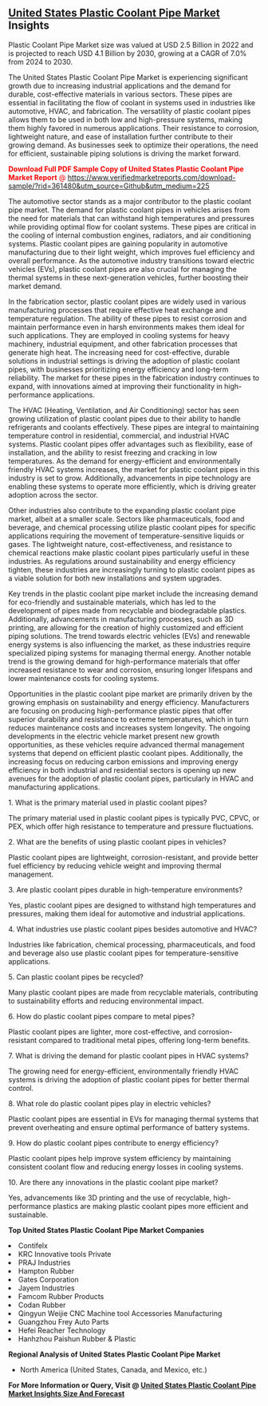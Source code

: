 <h2><a href="https://www.verifiedmarketreports.com/download-sample/?rid=361480&amp;utm_source=Github&amp;utm_medium=225" target="_blank">United States Plastic Coolant Pipe Market</a> Insights</h2><p>Plastic Coolant Pipe Market size was valued at USD 2.5 Billion in 2022 and is projected to reach USD 4.1 Billion by 2030, growing at a CAGR of 7.0% from 2024 to 2030.</p><p> <p>The United States Plastic Coolant Pipe Market is experiencing significant growth due to increasing industrial applications and the demand for durable, cost-effective materials in various sectors. These pipes are essential in facilitating the flow of coolant in systems used in industries like automotive, HVAC, and fabrication. The versatility of plastic coolant pipes allows them to be used in both low and high-pressure systems, making them highly favored in numerous applications. Their resistance to corrosion, lightweight nature, and ease of installation further contribute to their growing demand. As businesses seek to optimize their operations, the need for efficient, sustainable piping solutions is driving the market forward. </p> <p><p><span class=""><span style="color: #ff0000;"><strong>Download Full PDF Sample Copy of United States Plastic Coolant Pipe Market Report</strong> @ </span><a href="https://www.verifiedmarketreports.com/download-sample/?rid=361480&amp;utm_source=Github&amp;utm_medium=225" target="_blank">https://www.verifiedmarketreports.com/download-sample/?rid=361480&amp;utm_source=Github&amp;utm_medium=225</a></span></p></p> <p>The automotive sector stands as a major contributor to the plastic coolant pipe market. The demand for plastic coolant pipes in vehicles arises from the need for materials that can withstand high temperatures and pressures while providing optimal flow for coolant systems. These pipes are critical in the cooling of internal combustion engines, radiators, and air conditioning systems. Plastic coolant pipes are gaining popularity in automotive manufacturing due to their light weight, which improves fuel efficiency and overall performance. As the automotive industry transitions toward electric vehicles (EVs), plastic coolant pipes are also crucial for managing the thermal systems in these next-generation vehicles, further boosting their market demand.</p> <p>In the fabrication sector, plastic coolant pipes are widely used in various manufacturing processes that require effective heat exchange and temperature regulation. The ability of these pipes to resist corrosion and maintain performance even in harsh environments makes them ideal for such applications. They are employed in cooling systems for heavy machinery, industrial equipment, and other fabrication processes that generate high heat. The increasing need for cost-effective, durable solutions in industrial settings is driving the adoption of plastic coolant pipes, with businesses prioritizing energy efficiency and long-term reliability. The market for these pipes in the fabrication industry continues to expand, with innovations aimed at improving their functionality in high-performance applications.</p> <p>The HVAC (Heating, Ventilation, and Air Conditioning) sector has seen growing utilization of plastic coolant pipes due to their ability to handle refrigerants and coolants effectively. These pipes are integral to maintaining temperature control in residential, commercial, and industrial HVAC systems. Plastic coolant pipes offer advantages such as flexibility, ease of installation, and the ability to resist freezing and cracking in low temperatures. As the demand for energy-efficient and environmentally friendly HVAC systems increases, the market for plastic coolant pipes in this industry is set to grow. Additionally, advancements in pipe technology are enabling these systems to operate more efficiently, which is driving greater adoption across the sector.</p> <p>Other industries also contribute to the expanding plastic coolant pipe market, albeit at a smaller scale. Sectors like pharmaceuticals, food and beverage, and chemical processing utilize plastic coolant pipes for specific applications requiring the movement of temperature-sensitive liquids or gases. The lightweight nature, cost-effectiveness, and resistance to chemical reactions make plastic coolant pipes particularly useful in these industries. As regulations around sustainability and energy efficiency tighten, these industries are increasingly turning to plastic coolant pipes as a viable solution for both new installations and system upgrades.</p> <p>Key trends in the plastic coolant pipe market include the increasing demand for eco-friendly and sustainable materials, which has led to the development of pipes made from recyclable and biodegradable plastics. Additionally, advancements in manufacturing processes, such as 3D printing, are allowing for the creation of highly customized and efficient piping solutions. The trend towards electric vehicles (EVs) and renewable energy systems is also influencing the market, as these industries require specialized piping systems for managing thermal energy. Another notable trend is the growing demand for high-performance materials that offer increased resistance to wear and corrosion, ensuring longer lifespans and lower maintenance costs for cooling systems.</p> <p>Opportunities in the plastic coolant pipe market are primarily driven by the growing emphasis on sustainability and energy efficiency. Manufacturers are focusing on producing high-performance plastic pipes that offer superior durability and resistance to extreme temperatures, which in turn reduces maintenance costs and increases system longevity. The ongoing developments in the electric vehicle market present new growth opportunities, as these vehicles require advanced thermal management systems that depend on efficient plastic coolant pipes. Additionally, the increasing focus on reducing carbon emissions and improving energy efficiency in both industrial and residential sectors is opening up new avenues for the adoption of plastic coolant pipes, particularly in HVAC and manufacturing applications.</p> <p>1. What is the primary material used in plastic coolant pipes?</p> <p>The primary material used in plastic coolant pipes is typically PVC, CPVC, or PEX, which offer high resistance to temperature and pressure fluctuations.</p> <p>2. What are the benefits of using plastic coolant pipes in vehicles?</p> <p>Plastic coolant pipes are lightweight, corrosion-resistant, and provide better fuel efficiency by reducing vehicle weight and improving thermal management.</p> <p>3. Are plastic coolant pipes durable in high-temperature environments?</p> <p>Yes, plastic coolant pipes are designed to withstand high temperatures and pressures, making them ideal for automotive and industrial applications.</p> <p>4. What industries use plastic coolant pipes besides automotive and HVAC?</p> <p>Industries like fabrication, chemical processing, pharmaceuticals, and food and beverage also use plastic coolant pipes for temperature-sensitive applications.</p> <p>5. Can plastic coolant pipes be recycled?</p> <p>Many plastic coolant pipes are made from recyclable materials, contributing to sustainability efforts and reducing environmental impact.</p> <p>6. How do plastic coolant pipes compare to metal pipes?</p> <p>Plastic coolant pipes are lighter, more cost-effective, and corrosion-resistant compared to traditional metal pipes, offering long-term benefits.</p> <p>7. What is driving the demand for plastic coolant pipes in HVAC systems?</p> <p>The growing need for energy-efficient, environmentally friendly HVAC systems is driving the adoption of plastic coolant pipes for better thermal control.</p> <p>8. What role do plastic coolant pipes play in electric vehicles?</p> <p>Plastic coolant pipes are essential in EVs for managing thermal systems that prevent overheating and ensure optimal performance of battery systems.</p> <p>9. How do plastic coolant pipes contribute to energy efficiency?</p> <p>Plastic coolant pipes help improve system efficiency by maintaining consistent coolant flow and reducing energy losses in cooling systems.</p> <p>10. Are there any innovations in the plastic coolant pipe market?</p> <p>Yes, advancements like 3D printing and the use of recyclable, high-performance plastics are making plastic coolant pipes more efficient and sustainable.</p> </p><p><strong>Top United States Plastic Coolant Pipe Market Companies</strong></p><div data-test-id=""><p><li>Contifelx</li><li> KRC Innovative tools Private</li><li> PRAJ Industries</li><li> Hampton Rubber</li><li> Gates Corporation</li><li> Jayem Industries</li><li> Famcom Rubber Products</li><li> Codan Rubber</li><li> Qingyun Weijie CNC Machine tool Accessories Manufacturing</li><li> Guangzhou Frey Auto Parts</li><li> Hefei Reacher Technology</li><li> Hanhzhou Paishun Rubber & Plastic</li></p><div><strong>Regional Analysis of&nbsp;United States Plastic Coolant Pipe Market</strong></div><ul><li dir="ltr"><p dir="ltr">North America&nbsp;(United States, Canada, and Mexico, etc.)</p></li></ul><p><strong>For More Information or Query, Visit @&nbsp;</strong><strong><a href="https://www.verifiedmarketreports.com/product/plastic-coolant-pipe-market/?utm_source=Github&amp;utm_medium=225" target="_blank">United States Plastic Coolant Pipe Market Insights Size And Forecast</a></strong></p></div>
